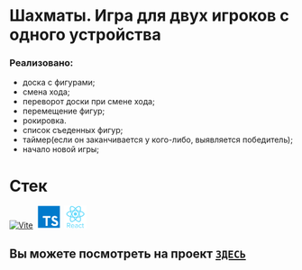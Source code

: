 # Шахматы. Игра для двух игроков с одного устройства
### Реализовано:
- доска с фигурами;<br />
- смена хода;<br />
- переворот доски при смене хода;<br />
- перемещение фигур;<br />
- рокировка.<br />
- список съеденных фигур;<br />
- таймер(если он заканчивается у кого-либо, выявляется победитель);<br />
- начало новой игры;<br />

# Стек
<p>
    <a href='https://vitejs.dev/' target="_blank" rel="noreferrer"><img src="https://vitejs.dev/logo.svg" title="Vite"  alt="Vite" width="40" height="40"/><a/>&nbsp;
    <a href="https://www.typescriptlang.org/"><img src="https://github.com/devicons/devicon/blob/master/icons/typescript/typescript-original.svg" title="TypeScript" alt="TypeScript" width="40" height="40"/></a>&nbsp;
    <a href="https://reactjs.org/"><img src="https://github.com/devicons/devicon/blob/master/icons/react/react-original-wordmark.svg" title="React" alt="React" width="40" height="40"/></a>&nbsp;
</p>

## Вы можете посмотреть на проект <a href="https://iamgabimaru.github.io/React-TS_Chess/">`ЗДЕСЬ`</a>
